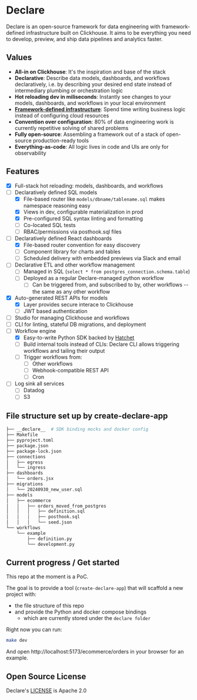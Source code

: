 # Declare

Declare is an open-source framework for data engineering with framework-defined infrastructure built on Clickhouse. It aims to be everything you need to develop, preview, and ship data pipelines and analytics faster.

## Values

-   **All-in on Clickhouse**: It's the inspiration and base of the stack
-   **Declarative**: Describe data models, dashboards, and workflows declaratively, i.e. by describing your desired end state instead of intermediary plumbing or orchestration logic
-   **Hot reloading dev in miliseconds**: Instantly see changes to your models, dashboards, and workflows in your local environment
-   **[Framework-defined infrastructure](https://vercel.com/blog/framework-defined-infrastructure)**: Spend time writing business logic instead of configuring cloud resources
-   **Convention over configuration**: 80% of data engineering work is currently repetitive solving of shared problems
-   **Fully open-source**: Assembling a framework out of a stack of open-source production-ready tools
-   **Everything-as-code**: All logic lives in code and UIs are only for observability

## Features

-   [x] Full-stack hot reloading: models, dashboards, and workflows
-   [ ] Declaratively defined SQL models
    -   [x] File-based router like `models/dbname/tablename.sql` makes namespace reasoning easy
    -   [x] Views in dev, configurable materialization in prod
    -   [x] Pre-configured SQL syntax linting and formatting
    -   [ ] Co-located SQL tests
    -   [ ] RBAC/permissions via posthook.sql files
-   [ ] Declaratively defined React dashboards
    -   [x] File-based router convention for easy discovery
    -   [ ] Component library for charts and tables
    -   [ ] Scheduled delivery with embedded previews via Slack and email
-   [ ] Declarative ETL and other workflow management
    -   [ ] Managed in SQL (`select * from postgres_connection.schema.table`)
    -   [ ] Deployed as a regular Declare-managed python workflow
        -   [ ] Can be triggered from, and subscribed to by, other workflows -- the same as any other workflow
-   [x] Auto-generated REST APIs for models
    -   [x] Layer provides secure interace to Clickhouse
    -   [ ] JWT based authentication
-   [ ] Studio for managing Clickhouse and workflows
-   [ ] CLI for linting, stateful DB migrations, and deployment
-   [ ] Workflow engine
    -   [x] Easy-to-write Python SDK backed by [Hatchet](https://hatchet.run/)
    -   [ ] Build internal tools instead of CLIs: Declare CLI allows triggering workflows and tailing their output
    -   [ ] Trigger workflows from:
        -   [ ] Other workflows
        -   [ ] Webhook-compatible REST API
        -   [ ] Cron
-   [ ] Log sink all services
    -   [ ] Datadog
    -   [ ] S3

## File structure set up by create-declare-app

```bash
├── __declare__  # SDK binding mocks and docker config
├── Makefile
├── pyproject.toml
├── package.json
├── package-lock.json
├── connections
│   ├── egress
│   └── ingress
├── dashboards
│   └── orders.jsx
├── migrations
│   └── 20240930_new_user.sql
├── models
│   ├── ecommerce
│   │   ├── orders_moved_from_postgres
│   │   │   ├── definition.sql
│   │   │   ├── posthook.sql
│   │   │   └── seed.json
└── workflows
    └── example
        ├── definition.py
        └── development.py
```

## Current progress / Get started

This repo at the moment is a PoC.

The goal is to provide a tool (`create-declare-app`) that will scaffold a new project with:

-   the file structure of this repo
-   and provide the Python and docker compose bindings
    -   which are currently stored under the `declare folder`

Right now you can run:

```bash
make dev
```

And open http://localhost:5173/ecommerce/orders in your browser for an example.

## Open Source License

Declare's [LICENSE](LICENSE) is Apache 2.0
